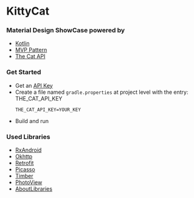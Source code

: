 # KittyCat

### Material Design ShowCase powered by
* [Kotlin](https://kotlinlang.org/)
* [MVP Pattern](https://en.wikipedia.org/wiki/Model%E2%80%93view%E2%80%93presenter)
* [The Cat API](https://thecatapi.com)

### Get Started
*   Get an [API Key](https://thecatapi.com/api-key-registration.html)
*   Create a file named `gradle.properties` at project level with the entry: THE_CAT_API_KEY    
    ```
    THE_CAT_API_KEY=YOUR_KEY    
    ```
*   Build and run

### Used Libraries
* [RxAndroid](https://github.com/ReactiveX/RxAndroid)
* [Okhttp](http://square.github.io/okhttp/)
* [Retrofit](http://square.github.io/retrofit/)
* [Picasso](http://square.github.io/picasso/)
* [Timber](https://github.com/JakeWharton/timber)
* [PhotoView](https://github.com/chrisbanes/PhotoView)
* [AboutLibraries](https://github.com/mikepenz/AboutLibraries)
